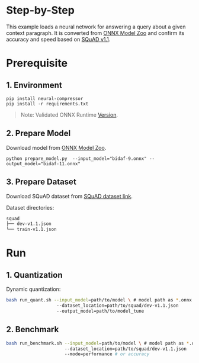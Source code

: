 # Step-by-Step

This example loads a neural network for answering a query about a given context paragraph. It is converted from [ONNX Model Zoo](https://github.com/onnx/models) and confirm its accuracy and speed based on [SQuAD v1.1](https://rajpurkar.github.io/SQuAD-explorer/explore/1.1/dev/).

# Prerequisite

## 1. Environment

```shell
pip install neural-compressor
pip install -r requirements.txt
```

> Note: Validated ONNX Runtime [Version](/docs/source/installation_guide.md#validated-software-environment).

## 2. Prepare Model

Download model from [ONNX Model Zoo](https://github.com/onnx/models).

```shell
python prepare_model.py  --input_model="bidaf-9.onnx" --output_model="bidaf-11.onnx"
```

## 3. Prepare Dataset

Download SQuAD dataset from [SQuAD dataset link](https://rajpurkar.github.io/SQuAD-explorer/).

Dataset directories:

```bash
squad
├── dev-v1.1.json
└── train-v1.1.json
```

# Run

## 1. Quantization

Dynamic quantization:

```bash
bash run_quant.sh --input_model=path/to/model \ # model path as *.onnx
                   --dataset_location=path/to/squad/dev-v1.1.json
                   --output_model=path/to/model_tune
```

## 2. Benchmark

```bash
bash run_benchmark.sh --input_model=path/to/model \ # model path as *.onnx
                      --dataset_location=path/to/squad/dev-v1.1.json
                      --mode=performance # or accuracy
```
